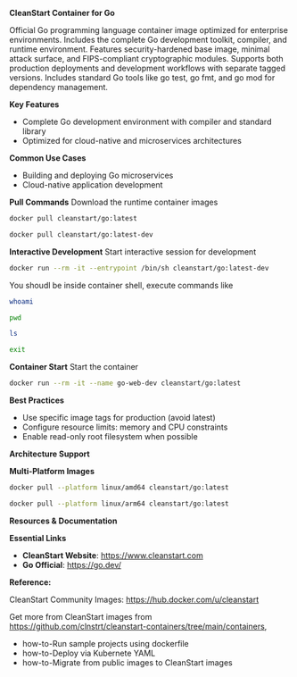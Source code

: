 **CleanStart Container for Go**

Official Go programming language container image optimized for enterprise environments. Includes the complete Go development toolkit, compiler, and runtime environment. Features security-hardened base image, minimal attack surface, and FIPS-compliant cryptographic modules. Supports both production deployments and development workflows with separate tagged versions. Includes standard Go tools like go test, go fmt, and go mod for dependency management.


**Key Features**
* Complete Go development environment with compiler and standard library
* Optimized for cloud-native and microservices architectures

**Common Use Cases**
* Building and deploying Go microservices
* Cloud-native application development


**Pull Commands**
Download the runtime container images

```bash
docker pull cleanstart/go:latest
```
```bash
docker pull cleanstart/go:latest-dev
```

**Interactive Development**
Start interactive session for development

```bash
docker run --rm -it --entrypoint /bin/sh cleanstart/go:latest-dev
```
You shoudl be inside container shell, execute commands like 
```bash
whoami
```
```bash
pwd
```
```bash
ls
```
```bash
exit
```

**Container Start**
Start the container
```bash
docker run --rm -it --name go-web-dev cleanstart/go:latest
```

**Best Practices**
* Use specific image tags for production (avoid latest)
* Configure resource limits: memory and CPU constraints
* Enable read-only root filesystem when possible

**Architecture Support**

**Multi-Platform Images**

```bash
docker pull --platform linux/amd64 cleanstart/go:latest
```
```bash
docker pull --platform linux/arm64 cleanstart/go:latest
```

**Resources & Documentation**

**Essential Links**
* **CleanStart Website**: https://www.cleanstart.com
* **Go Official**: https://go.dev/

**Reference:**

CleanStart Community Images: https://hub.docker.com/u/cleanstart 

Get more from CleanStart images from https://github.com/clnstrt/cleanstart-containers/tree/main/containers⁠, 

  -  how-to-Run sample projects using dockerfile 
  -  how-to-Deploy via Kubernete YAML 
  -  how-to-Migrate from public images to CleanStart images

